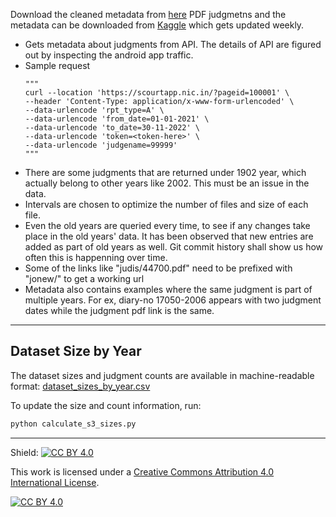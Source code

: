 Download the cleaned metadata from [here](./data/metadata/clean/judgments.csv)
PDF judgmetns and the metadata can be downloaded from [Kaggle](https://www.kaggle.com/datasets/vangap/indian-supreme-court-judgments/data) which gets updated weekly.


* Gets metadata about judgments from API. The details of API are figured out by inspecting the android app traffic.
* Sample request
    ```
    """
    curl --location 'https://scourtapp.nic.in/?pageid=100001' \
    --header 'Content-Type: application/x-www-form-urlencoded' \
    --data-urlencode 'rpt_type=A' \
    --data-urlencode 'from_date=01-01-2021' \
    --data-urlencode 'to_date=30-11-2022' \
    --data-urlencode 'token=<token-here>' \
    --data-urlencode 'judgename=99999'
    """
    ```
* There are some judgments that are returned under 1902 year, which actually belong to other years like 2002. This must be an issue in the data.
* Intervals are chosen to optimize the number of files and size of each file.
* Even the old years are queried every time, to see if any changes take place in the old years' data. It has been observed that new entries are added as part of old years as well. Git commit history shall show us how often this is happenning over time.
* Some of the links like "judis/44700.pdf" need to be prefixed with "jonew/" to get a working url
* Metadata also contains examples where the same judgment is part of multiple years. For ex, diary-no 17050-2006 appears with two judgment dates while the judgment pdf link is the same.

---

## Dataset Size by Year

The dataset sizes and judgment counts are available in machine-readable format: [dataset_sizes_by_year.csv](./dataset_sizes_by_year.csv)

To update the size and count information, run:
```bash
python calculate_s3_sizes.py
```

---

Shield: [![CC BY 4.0][cc-by-shield]][cc-by]

This work is licensed under a
[Creative Commons Attribution 4.0 International License][cc-by].

[![CC BY 4.0][cc-by-image]][cc-by]

[cc-by]: http://creativecommons.org/licenses/by/4.0/
[cc-by-image]: https://i.creativecommons.org/l/by/4.0/88x31.png
[cc-by-shield]: https://img.shields.io/badge/License-CC%20BY%204.0-lightgrey.svg
